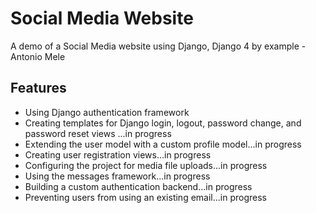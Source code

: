# Social Media Website
A demo of a Social Media website using Django, Django 4 by example - Antonio Mele

## Features
* Using Django authentication framework
* Creating templates for Django login, logout, password change, and password reset views ...in progress
* Extending the user model with a custom profile model...in progress
* Creating user registration views...in progress
* Configuring the project for media file uploads...in progress
* Using the messages framework...in progress
* Building a custom authentication backend...in progress
* Preventing users from using an existing email...in progress
